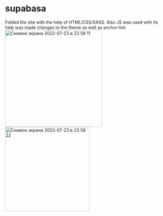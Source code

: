 # supabasa
Folded the site with the help of HTML/CSS/SASS. 
Also JS was used with its help was made changes to the theme as well as anchor link<img width="315" alt="Снимок экрана 2022-07-23 в 23 58 11" src="https://user-images.githubusercontent.com/84352873/180622733-64e17cb8-3496-4103-a8ff-e004c508c747.png">
<img width="274" alt="Снимок экрана 2022-07-23 в 23 58 22" src="https://user-images.githubusercontent.com/84352873/180622732-90f9a178-72b2-4617-bf84-bd36b726c1f2.png">
